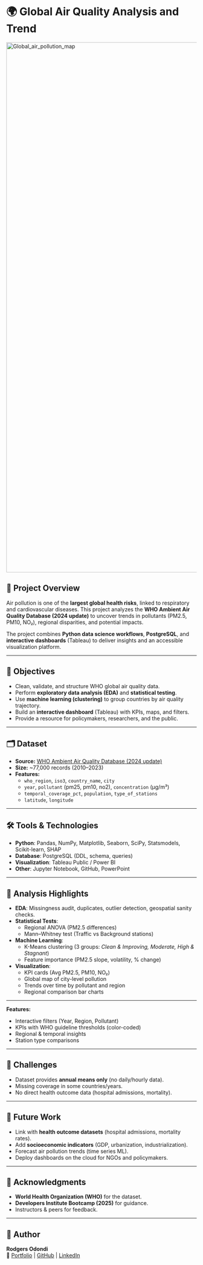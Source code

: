 # 🌍 Global Air Quality Analysis and Trend 

<img width="2753" height="1400" alt="Global_air_pollution_map" src="https://github.com/user-attachments/assets/a8241191-2ea4-4cf4-8881-2a674f5a7584" />

## 📌 Project Overview  
Air pollution is one of the **largest global health risks**, linked to respiratory and cardiovascular diseases. This project analyzes the **WHO Ambient Air Quality Database (2024 update)** to uncover trends in pollutants (PM2.5, PM10, NO₂), regional disparities, and potential impacts.  

The project combines **Python data science workflows**, **PostgreSQL**, and **interactive dashboards** (Tableau) to deliver insights and an accessible visualization platform.  

---

## 🎯 Objectives  
- Clean, validate, and structure WHO global air quality data.  
- Perform **exploratory data analysis (EDA)** and **statistical testing**.  
- Use **machine learning (clustering)** to group countries by air quality trajectory.  
- Build an **interactive dashboard** (Tableau) with KPIs, maps, and filters.  
- Provide a resource for policymakers, researchers, and the public.  

---

## 🗂️ Dataset  
- **Source:** [WHO Ambient Air Quality Database (2024 update)](https://www.who.int/publications/m/item/who-ambient-air-quality-database-(update-jan-2024))  
- **Size:** ~77,000 records (2010–2023)  
- **Features:**  
  - `who_region`, `iso3`, `country_name`, `city`  
  - `year`, `pollutant` (pm25, pm10, no2), `concentration` (µg/m³)  
  - `temporal_coverage_pct`, `population`, `type_of_stations`  
  - `latitude`, `longitude`  

---

## 🛠️ Tools & Technologies  
- **Python**: Pandas, NumPy, Matplotlib, Seaborn, SciPy, Statsmodels, Scikit-learn, SHAP  
- **Database**: PostgreSQL (DDL, schema, queries)  
- **Visualization**: Tableau Public / Power BI  
- **Other**: Jupyter Notebook, GitHub, PowerPoint  

---

## 🔬 Analysis Highlights  
- **EDA**: Missingness audit, duplicates, outlier detection, geospatial sanity checks.  
- **Statistical Tests**:  
  - Regional ANOVA (PM2.5 differences)  
  - Mann–Whitney test (Traffic vs Background stations)  
- **Machine Learning**:  
  - K-Means clustering (3 groups: *Clean & Improving, Moderate, High & Stagnant*)  
  - Feature importance (PM2.5 slope, volatility, % change)  
- **Visualization**:  
  - KPI cards (Avg PM2.5, PM10, NO₂)  
  - Global map of city-level pollution  
  - Trends over time by pollutant and region  
  - Regional comparison bar charts  

--- 

**Features:**  
- Interactive filters (Year, Region, Pollutant)  
- KPIs with WHO guideline thresholds (color-coded)  
- Regional & temporal insights  
- Station type comparisons  

---

## 🚧 Challenges  
- Dataset provides **annual means only** (no daily/hourly data).  
- Missing coverage in some countries/years.  
- No direct health outcome data (hospital admissions, mortality).  

---

## 🔮 Future Work  
- Link with **health outcome datasets** (hospital admissions, mortality rates).  
- Add **socioeconomic indicators** (GDP, urbanization, industrialization).  
- Forecast air pollution trends (time series ML).  
- Deploy dashboards on the cloud for NGOs and policymakers.  

---

## 🙌 Acknowledgments  
- **World Health Organization (WHO)** for the dataset.  
- **Developers Institute Bootcamp (2025)** for guidance.  
- Instructors & peers for feedback.  

---

## 👤 Author
**Rodgers Odondi**  
🔗 [Portfolio](https://www.datascienceportfol.io/odondirodgers) | [GitHub](https://github.com/Rodondi) | [LinkedIn](https://www.linkedin.com/in/rodgers-odondi-912351267/)
